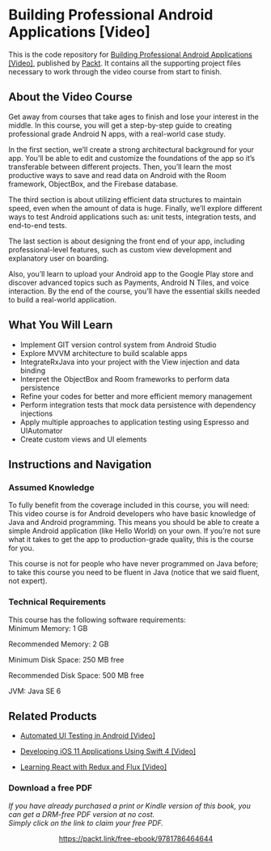 # Building Professional Android Applications [Video]
This is the code repository for [Building Professional Android Applications [Video]](https://www.packtpub.com/web-development/building-professional-android-applications-video), published by [Packt](https://www.packtpub.com/?utm_source=github). It contains all the supporting project files necessary to work through the video course from start to finish.
## About the Video Course
Get away from courses that take ages to finish and lose your interest in the middle. In this course, you will get a step-by-step guide to creating professional grade Android N apps, with a real-world case study.

In the first section, we’ll create a strong architectural background for your app. You’ll be able to edit and customize the foundations of the app so it’s transferable between different projects. Then, you’ll learn the most productive ways to save and read data on Android with the Room framework, ObjectBox, and the Firebase database.

The third section is about utilizing efficient data structures to maintain speed, even when the amount of data is huge. Finally, we’ll explore different ways to test Android applications such as: unit tests, integration tests, and end-to-end tests.

The last section is about designing the front end of your app, including professional-level features, such as custom view development and explanatory user on boarding.

Also, you’ll learn to upload your Android app to the Google Play store and discover advanced topics such as Payments, Android N Tiles, and voice interaction. By the end of the course, you’ll have the essential skills needed to build a real-world application.


<H2>What You Will Learn</H2>
<DIV class=book-info-will-learn-text>
<UL>
<LI> Implement GIT version control system from Android Studio
<LI> Explore MVVM architecture to build scalable apps
<LI> IntegrateRxJava into your project with the View injection and data binding
<LI> Interpret the ObjectBox and Room frameworks to perform data persistence
<LI> Refine your codes for better and more efficient memory management
<LI> Perform integration tests that mock data persistence with dependency injections
<LI> Apply multiple approaches to application testing using Espresso and UIAutomator
<LI> Create custom views and UI elements
</LI></UL></DIV>

## Instructions and Navigation
### Assumed Knowledge
To fully benefit from the coverage included in this course, you will need:<br/>
This video course is for Android developers who have basic knowledge of Java and Android programming. This means you should be able to create a simple Android application (like Hello World) on your own. If you’re not sure what it takes to get the app to production-grade quality, this is the course for you.

This course is not for people who have never programmed on Java before; to take this course you need to be fluent in Java (notice that we said fluent, not expert).
### Technical Requirements
This course has the following software requirements:<br/>
Minimum Memory: 1 GB

Recommended Memory: 2 GB

Minimum Disk Space: 250 MB free

Recommended Disk Space: 500 MB free

JVM: Java SE 6

## Related Products
* [Automated UI Testing in Android [Video]](https://www.packtpub.com/web-development/learning-react-redux-and-flux-video?utm_source=github&utm_medium=repository&utm_campaign=9781787285996)

* [Developing iOS 11 Applications Using Swift 4 [Video]](https://www.packtpub.com/web-development/learning-react-redux-and-flux-video?utm_source=github&utm_medium=repository&utm_campaign=9781787285996)

* [Learning React with Redux and Flux [Video]](https://www.packtpub.com/web-development/learning-react-redux-and-flux-video?utm_source=github&utm_medium=repository&utm_campaign=9781787285996)

### Download a free PDF

 <i>If you have already purchased a print or Kindle version of this book, you can get a DRM-free PDF version at no cost.<br>Simply click on the link to claim your free PDF.</i>
<p align="center"> <a href="https://packt.link/free-ebook/9781786464644">https://packt.link/free-ebook/9781786464644 </a> </p>